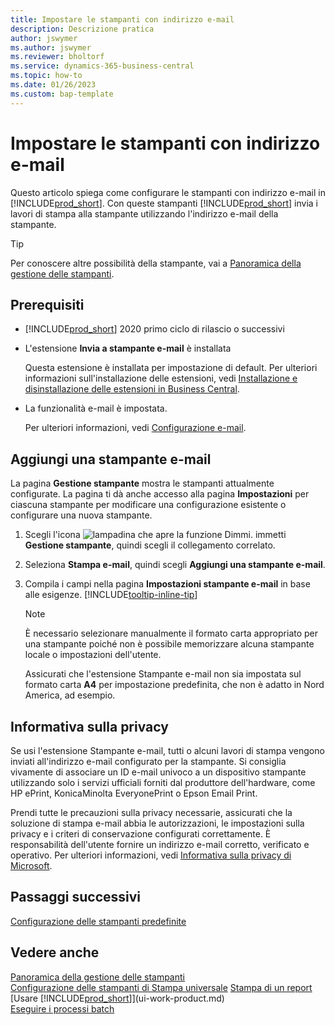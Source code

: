 ```yaml
---
title: Impostare le stampanti con indirizzo e-mail
description: Descrizione pratica
author: jswymer
ms.author: jswymer
ms.reviewer: bholtorf
ms.service: dynamics-365-business-central
ms.topic: how-to
ms.date: 01/26/2023
ms.custom: bap-template
---
```

# Impostare le stampanti con indirizzo e-mail

Questo articolo spiega come configurare le stampanti con indirizzo e-mail in [!INCLUDE[prod_short](includes/prod_short.md)]. Con queste stampanti [!INCLUDE[prod_short](includes/prod_short.md)] invia i lavori di stampa alla stampante utilizzando l'indirizzo e-mail della stampante.

> [!TIP]
> Per conoscere altre possibilità della stampante, vai a [Panoramica della gestione delle stampanti](admin-printer-setup-overview.md). 

## Prerequisiti

- [!INCLUDE[prod_short](includes/prod_short.md)] 2020 primo ciclo di rilascio o successivi
- L'estensione **Invia a stampante e-mail** è installata

    Questa estensione è installata per impostazione di default. Per ulteriori informazioni sull'installazione delle estensioni, vedi [Installazione e disinstallazione delle estensioni in Business Central](ui-extensions-install-uninstall.md).
- La funzionalità e-mail è impostata.

   Per ulteriori informazioni, vedi [Configurazione e-mail](admin-how-setup-email.md).

## Aggiungi una stampante e-mail

La pagina **Gestione stampante** mostra le stampanti attualmente configurate. La pagina ti dà anche accesso alla pagina **Impostazioni** per ciascuna stampante per modificare una configurazione esistente o configurare una nuova stampante.

1. Scegli l'icona ![lampadina che apre la funzione Dimmi.](media/ui-search/search_small.png "Dimmi cosa vuoi fare") immetti **Gestione stampante**, quindi scegli il collegamento correlato.
2. Seleziona **Stampa e-mail**, quindi scegli **Aggiungi una stampante e-mail**.
3. Compila i campi nella pagina **Impostazioni stampante e-mail** in base alle esigenze. [!INCLUDE[tooltip-inline-tip](includes/tooltip-inline-tip_md.md)]

    > [!NOTE]
    > È necessario selezionare manualmente il formato carta appropriato per una stampante poiché non è possibile memorizzare alcuna stampante locale o impostazioni dell'utente.
    >
    > Assicurati che l'estensione Stampante e-mail non sia impostata sul formato carta **A4** per impostazione predefinita, che non è adatto in Nord America, ad esempio.

## Informativa sulla privacy

Se usi l'estensione Stampante e-mail, tutti o alcuni lavori di stampa vengono inviati all'indirizzo e-mail configurato per la stampante. Si consiglia vivamente di associare un ID e-mail univoco a un dispositivo stampante utilizzando solo i servizi ufficiali forniti dal produttore dell'hardware, come HP ePrint, KonicaMinolta EveryonePrint o Epson Email Print.

Prendi tutte le precauzioni sulla privacy necessarie, assicurati che la soluzione di stampa e-mail abbia le autorizzazioni, le impostazioni sulla privacy e i criteri di conservazione configurati correttamente. È responsabilità dell'utente fornire un indirizzo e-mail corretto, verificato e operativo. Per ulteriori informazioni, vedi [Informativa sulla privacy di Microsoft](https://privacy.microsoft.com/privacystatement).

## Passaggi successivi

[Configurazione delle stampanti predefinite](ui-specify-printer-selection-reports.md)

## Vedere anche

[Panoramica della gestione delle stampanti](admin-printer-setup-overview.md)  
[Configurazione delle stampanti di Stampa universale](admin-printer-setup-universal-print.md)
[Stampa di un report](ui-work-report.md#PrintReport)  
[Usare [!INCLUDE[prod_short](includes/prod_short.md)]](ui-work-product.md)  
[Eseguire i processi batch](ui-how-run-batch-jobs.md)  
